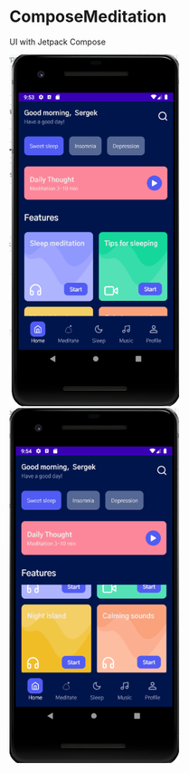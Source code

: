 # ComposeMeditation
UI with Jetpack Compose

<img src="screenshots/1.png" alt="compose" width="300"/>

<img src="screenshots/2.png" alt="compose" width="300"/>
